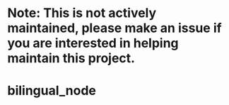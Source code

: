 # Note: This is not actively maintained, please make an issue if you are interested in helping maintain this project.

# bilingual_node
